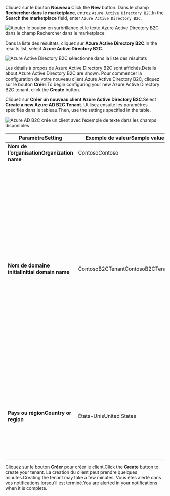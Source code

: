 <span data-ttu-id="76c04-101">Cliquez sur le bouton **Nouveau**.</span><span class="sxs-lookup"><span data-stu-id="76c04-101">Click the **New** button.</span></span> <span data-ttu-id="76c04-102">Dans le champ **Rechercher dans le marketplace**, entrez `Azure Active Directory B2C`.</span><span class="sxs-lookup"><span data-stu-id="76c04-102">In the **Search the marketplace** field, enter `Azure Active Directory B2C`.</span></span>

![Ajouter le bouton en surbrillance et le texte Azure Active Directory B2C dans le champ Rechercher dans le marketplace](./media/active-directory-b2c-create-tenant/find-azure-ad-b2c.png)

<span data-ttu-id="76c04-104">Dans la liste des résultats, cliquez sur **Azure Active Directory B2C**.</span><span class="sxs-lookup"><span data-stu-id="76c04-104">In the results list, select **Azure Active Directory B2C**.</span></span>

![Azure Active Directory B2C sélectionné dans la liste des résultats](./media/active-directory-b2c-create-tenant/find-azure-ad-b2c-result.png)

<span data-ttu-id="76c04-106">Les détails à propos de Azure Active Directory B2C sont affichés.</span><span class="sxs-lookup"><span data-stu-id="76c04-106">Details about Azure Active Directory B2C are shown.</span></span> <span data-ttu-id="76c04-107">Pour commencer la configuration de votre nouveau client Azure Active Directory B2C, cliquez sur le bouton **Créer**.</span><span class="sxs-lookup"><span data-stu-id="76c04-107">To begin configuring your new Azure Active Directory B2C tenant, click the **Create** button.</span></span>

<span data-ttu-id="76c04-108">Cliquez sur **Créer un nouveau client Azure Active Directory B2C**.</span><span class="sxs-lookup"><span data-stu-id="76c04-108">Select **Create a new Azure AD B2C Tenant**.</span></span> <span data-ttu-id="76c04-109">Utilisez ensuite les paramètres spécifiés dans le tableau.</span><span class="sxs-lookup"><span data-stu-id="76c04-109">Then, use the settings specified in the table.</span></span>

![Azure AD B2C crée un client avec l’exemple de texte dans les champs disponibles](./media/active-directory-b2c-create-tenant/create-new-b2c-tenant.png)

| <span data-ttu-id="76c04-111">Paramètre</span><span class="sxs-lookup"><span data-stu-id="76c04-111">Setting</span></span>      | <span data-ttu-id="76c04-112">Exemple de valeur</span><span class="sxs-lookup"><span data-stu-id="76c04-112">Sample value</span></span>  | <span data-ttu-id="76c04-113">Description</span><span class="sxs-lookup"><span data-stu-id="76c04-113">Description</span></span>                                        |
| ------------ | ------- | -------------------------------------------------- |
| <span data-ttu-id="76c04-114">**Nom de l’organisation**</span><span class="sxs-lookup"><span data-stu-id="76c04-114">**Organization name**</span></span> | <span data-ttu-id="76c04-115">Contoso</span><span class="sxs-lookup"><span data-stu-id="76c04-115">Contoso</span></span> | <span data-ttu-id="76c04-116">Nom de l'organisation</span><span class="sxs-lookup"><span data-stu-id="76c04-116">Name of the organization.</span></span> | 
| <span data-ttu-id="76c04-117">**Nom de domaine initial**</span><span class="sxs-lookup"><span data-stu-id="76c04-117">**Initial domain name**</span></span> |  <span data-ttu-id="76c04-118">ContosoB2CTenant</span><span class="sxs-lookup"><span data-stu-id="76c04-118">ContosoB2CTenant</span></span> | <span data-ttu-id="76c04-119">Nom de domaine pour le client B2C.</span><span class="sxs-lookup"><span data-stu-id="76c04-119">Domain name for the B2C tenant.</span></span> <span data-ttu-id="76c04-120">Par défaut, le nom de domaine initial inclut .microsoft.com. Vous pouvez ajouter un nom de domaine que votre organisation utilise plus tard.</span><span class="sxs-lookup"><span data-stu-id="76c04-120">By default, the initial domain name will include .microsoft.com. You can add a domain name your organization uses later.</span></span> <span data-ttu-id="76c04-121">Impossible de créer un client avec le même nom qu’un client supprimé précédemment.</span><span class="sxs-lookup"><span data-stu-id="76c04-121">You cannot create a tenant with the same name as a previously deleted tenant.</span></span> <span data-ttu-id="76c04-122">S’il s’agit d’un client de test, choisissez un nom différent des noms de production tel que ContosoB2CTesting.</span><span class="sxs-lookup"><span data-stu-id="76c04-122">If this is a test tenant, choose a non-production name such as ContosoB2CTesting.</span></span> |
| <span data-ttu-id="76c04-123">**Pays ou région**</span><span class="sxs-lookup"><span data-stu-id="76c04-123">**Country or region**</span></span> | <span data-ttu-id="76c04-124">États-Unis</span><span class="sxs-lookup"><span data-stu-id="76c04-124">United States</span></span> | <span data-ttu-id="76c04-125">Choisissez le pays ou la région du répertoire.</span><span class="sxs-lookup"><span data-stu-id="76c04-125">Choose the country or region for the directory.</span></span> <span data-ttu-id="76c04-126">Le répertoire est créé à cet emplacement et ne peut pas être modifié ultérieurement.</span><span class="sxs-lookup"><span data-stu-id="76c04-126">The directory will be created in this location and cannot be changed later.</span></span>  |

<span data-ttu-id="76c04-127">Cliquez sur le bouton **Créer** pour créer le client.</span><span class="sxs-lookup"><span data-stu-id="76c04-127">Click the **Create** button to create your tenant.</span></span> <span data-ttu-id="76c04-128">La création du client peut prendre quelques minutes.</span><span class="sxs-lookup"><span data-stu-id="76c04-128">Creating the tenant may take a few minutes.</span></span> <span data-ttu-id="76c04-129">Vous êtes alerté dans vos notifications lorsqu’il est terminé.</span><span class="sxs-lookup"><span data-stu-id="76c04-129">You are alerted in your notifications when it is complete.</span></span>